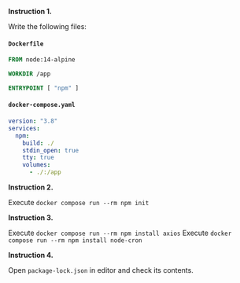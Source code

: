 **Instruction 1.** 

Write the following files:

#### **`Dockerfile`**
``` dockerfile
FROM node:14-alpine

WORKDIR /app

ENTRYPOINT [ "npm" ]
```

#### **`docker-compose.yaml`**
``` yaml
version: "3.8"
services:
  npm:
    build: ./
    stdin_open: true
    tty: true
    volumes:
      - ./:/app
```

**Instruction 2.**

Execute `docker compose run --rm npm init`

**Instruction 3.**

Execute `docker compose run --rm npm install axios`
Execute `docker compose run --rm npm install node-cron`

**Instruction 4.**
 
 Open `package-lock.json` in editor and check its contents.


